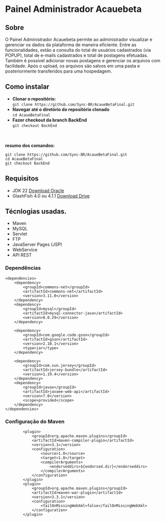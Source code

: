 # Painel Administrador Acauebeta

## Sobre
O Painel Administrador Acauebeta permite ao administrador visualizar e gerenciar os dados da plataforma de maneira eficiente. Entre as funcionalidades, estão a consulta do total de usuários cadastrados (via POPUP), total de e-mails cadastrados e total de postagens efetuadas. Também é possível adicionar novas postagens e gerenciar os arquivos com facilidade. Após o upload, os arquivos são salvos em uma pasta e posteriormente transferidos para uma hospedagem.

## Como instalar
 * <strong>Clonar o repositório:</strong>   <br>`git clone https://github.com/Sync-BR/AcaueBetaFinal.git`
 * <strong>Navegar até o diretório do repositório clonado</strong><br>`cd AcaueBetaFinal`
 * <strong>Fazer checkout da branch BackEnd</strong><br>`git checkout BackEnd`

<br><br>
 <strong>resumo dos comandos:</strong>
```console
git clone https://github.com/Sync-BR/AcaueBetaFinal.git
cd AcaueBetaFinal
git checkout BackEnd

```    

## Requisitos
* JDK 22 [Download Oracle](https://www.oracle.com/br/java/technologies/downloads/)
* GlashFish 4.0 ou 4.1.1 [Download Drive](https://drive.google.com/file/d/1pvwr6xSWcjZ_A_dO6OJ3xM7QgakjUlog/view?usp=drive_link)
## Técnlogias usadas.
* Maven
* MySQL
* Servlet
* FTP
* JavaServer Pages (JSP)
* WebService
* API REST
### Dependências
    <dependencies>
        <dependency>
            <groupId>commons-net</groupId>
            <artifactId>commons-net</artifactId>
            <version>3.11.0</version>
        </dependency>
        <dependency>
            <groupId>mysql</groupId>
            <artifactId>mysql-connector-java</artifactId>
            <version>8.0.29</version>
        </dependency>

        <dependency>
            <groupId>com.google.code.gson</groupId>
            <artifactId>gson</artifactId>
            <version>2.10.1</version>
            <type>jar</type>
        </dependency>
        
        <dependency>
            <groupId>com.sun.jersey</groupId>
            <artifactId>jersey-bundle</artifactId>
            <version>1.19.4</version>
        </dependency>
        <dependency>
            <groupId>javax</groupId>
            <artifactId>javaee-web-api</artifactId>
            <version>7.0</version>
            <scope>provided</scope>
        </dependency>
    </dependencies>

### Configuração do Maven
            <plugin>
                <groupId>org.apache.maven.plugins</groupId>
                <artifactId>maven-compiler-plugin</artifactId>
                <version>3.1</version>
                <configuration>
                    <source>1.8</source>
                    <target>1.8</target>
                    <compilerArguments>
                        <endorseddirs>${endorsed.dir}</endorseddirs>
                    </compilerArguments>
                </configuration>
            </plugin>
            <plugin>
                <groupId>org.apache.maven.plugins</groupId>
                <artifactId>maven-war-plugin</artifactId>
                <version>3.3.1</version>
                <configuration>
                    <failOnMissingWebXml>false</failOnMissingWebXml>
                </configuration>
            </plugin>
